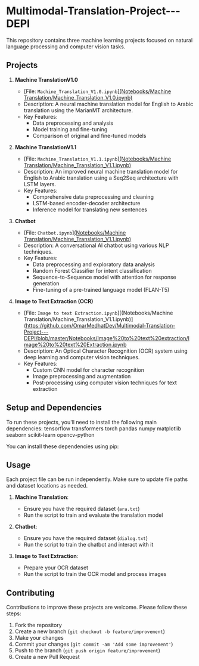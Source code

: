 # Multimodal-Translation-Project---DEPI
This repository contains three machine learning projects focused on natural language processing and computer vision tasks.

## Projects

1. **Machine TranslationV1.0**
   - [File: `Machine_Translation_V1.0.ipynb`][(Notebooks/Machine Translation/Machine_Translation_V1.0.ipynb)](https://github.com/OmarMedhatDev/Multimodal-Translation-Project---DEPI/blob/master/Notebooks/Machine%20Translation/Machine_Translation_V1.0.ipynb)
   - Description: A neural machine translation model for English to Arabic translation using the MarianMT architecture.
   - Key Features:
     - Data preprocessing and analysis
     - Model training and fine-tuning
     - Comparison of original and fine-tuned models

2. **Machine TranslationV1.1**
   - [File: `Machine_Translation_V1.1.ipynb`][(Notebooks/Machine Translation/Machine_Translation_V1.1.ipynb)](https://github.com/OmarMedhatDev/Multimodal-Translation-Project---DEPI/blob/master/Notebooks/Machine%20Translation/Machine_Translation_V1.1.ipynb)
   - Description: An improved neural machine translation model for English to Arabic translation using a Seq2Seq architecture with LSTM layers.
   - Key Features:
     - Comprehensive data preprocessing and cleaning
     - LSTM-based encoder-decoder architecture
     - Inference model for translating new sentences

3. **Chatbot**
   - [File: `Chatbot.ipynb`][(Notebooks/Machine Translation/Machine_Translation_V1.1.ipynb)](https://github.com/OmarMedhatDev/Multimodal-Translation-Project---DEPI/blob/master/Notebooks/Chatbot/Chatbot.ipynb)
   - Description: A conversational AI chatbot using various NLP techniques.
   - Key Features:
     - Data preprocessing and exploratory data analysis
     - Random Forest Classifier for intent classification
     - Sequence-to-Sequence model with attention for response generation
     - Fine-tuning of a pre-trained language model (FLAN-T5)

4. **Image to Text Extraction (OCR)**
   - [File: `Image to text Extraction.ipynb`][(Notebooks/Machine Translation/Machine_Translation_V1.1.ipynb)](https://github.com/OmarMedhatDev/Multimodal-Translation-Project---DEPI/blob/master/Notebooks/Image%20to%20text%20extraction/Image%20to%20text%20Extraction.ipynb
   - Description: An Optical Character Recognition (OCR) system using deep learning and computer vision techniques.
   - Key Features:
     - Custom CNN model for character recognition
     - Image preprocessing and augmentation
     - Post-processing using computer vision techniques for text extraction

## Setup and Dependencies

To run these projects, you'll need to install the following main dependencies:
tensorflow
transformers
torch
pandas
numpy
matplotlib
seaborn
scikit-learn
opencv-python

You can install these dependencies using pip:

## Usage

Each project file can be run independently. Make sure to update file paths and dataset locations as needed.

1. **Machine Translation**:
   - Ensure you have the required dataset (`ara.txt`)
   - Run the script to train and evaluate the translation model

2. **Chatbot**:
   - Ensure you have the required dataset (`dialog.txt`)
   - Run the script to train the chatbot and interact with it

3. **Image to Text Extraction**:
   - Prepare your OCR dataset
   - Run the script to train the OCR model and process images

## Contributing

Contributions to improve these projects are welcome. Please follow these steps:

1. Fork the repository
2. Create a new branch (`git checkout -b feature/improvement`)
3. Make your changes
4. Commit your changes (`git commit -am 'Add some improvement'`)
5. Push to the branch (`git push origin feature/improvement`)
6. Create a new Pull Request
